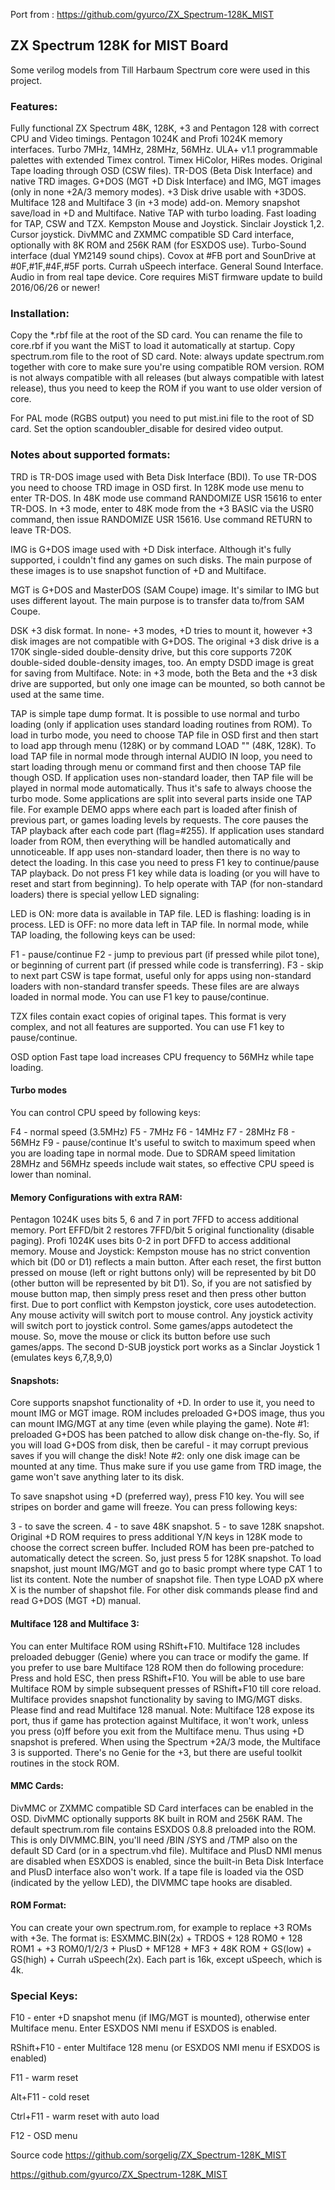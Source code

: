 Port from : https://github.com/gyurco/ZX_Spectrum-128K_MIST

## ZX Spectrum 128K for MIST Board
Some verilog models from Till Harbaum Spectrum core were used in this project.

### Features:
Fully functional ZX Spectrum 48K, 128K, +3 and Pentagon 128 with correct CPU and Video timings.
Pentagon 1024K and Profi 1024K memory interfaces.
Turbo 7MHz, 14MHz, 28MHz, 56MHz.
ULA+ v1.1 programmable palettes with extended Timex control.
Timex HiColor, HiRes modes.
Original Tape loading through OSD (CSW files).
TR-DOS (Beta Disk Interface) and native TRD images.
G+DOS (MGT +D Disk Interface) and IMG, MGT images (only in none +2A/3 memory modes).
+3 Disk drive usable with +3DOS.
Multiface 128 and Multiface 3 (in +3 mode) add-on.
Memory snapshot save/load in +D and Multiface.
Native TAP with turbo loading. Fast loading for TAP, CSW and TZX.
Kempston Mouse and Joystick.
Sinclair Joystick 1,2.
Cursor joystick.
DivMMC and ZXMMC compatible SD Card interface, optionally with 8K ROM and 256K RAM (for ESXDOS use).
Turbo-Sound interface (dual YM2149 sound chips).
Covox at #FB port and SounDrive at #0F,#1F,#4F,#5F ports.
Currah uSpeech interface.
General Sound Interface.
Audio in from real tape device.
Core requires MiST firmware update to build 2016/06/26 or newer!

### Installation:
Copy the *.rbf file at the root of the SD card. You can rename the file to core.rbf if you want the MiST to load it automatically at startup. Copy spectrum.rom file to the root of SD card. Note: always update spectrum.rom together with core to make sure you're using compatible ROM version. ROM is not always compatible with all releases (but always compatible with latest release), thus you need to keep the ROM if you want to use older version of core.

For PAL mode (RGBS output) you need to put mist.ini file to the root of SD card. Set the option scandoubler_disable for desired video output.

### Notes about supported formats:
TRD is TR-DOS image used with Beta Disk Interface (BDI). To use TR-DOS you need to choose TRD image in OSD first. In 128K mode use menu to enter TR-DOS. In 48K mode use command RANDOMIZE USR 15616 to enter TR-DOS. In +3 mode, enter to 48K mode from the +3 BASIC via the USR0 command, then issue RANDOMIZE USR 15616. Use command RETURN to leave TR-DOS.

IMG is G+DOS image used with +D Disk interface. Although it's fully supported, i couldn't find any games on such disks. The main purpose of these images is to use snapshot function of +D and Multiface.

MGT is G+DOS and MasterDOS (SAM Coupe) image. It's similar to IMG but uses different layout. The main purpose is to transfer data to/from SAM Coupe.

DSK +3 disk format. In none- +3 modes, +D tries to mount it, however +3 disk images are not compatible with G+DOS. The original +3 disk drive is a 170K single-sided double-density drive, but this core supports 720K double-sided double-density images, too. An empty DSDD image is great for saving from Multiface. Note: in +3 mode, both the Beta and the +3 disk drive are supported, but only one image can be mounted, so both cannot be used at the same time.

TAP is simple tape dump format. It is possible to use normal and turbo loading (only if application uses standard loading routines from ROM). To load in turbo mode, you need to choose TAP file in OSD first and then start to load app through menu (128K) or by command LOAD "" (48K, 128K). To load TAP file in normal mode through internal AUDIO IN loop, you need to start loading through menu or command first and then choose TAP file though OSD. If application uses non-standard loader, then TAP file will be played in normal mode automatically. Thus it's safe to always choose the turbo mode. Some applications are split into several parts inside one TAP file. For example DEMO apps where each part is loaded after finish of previous part, or games loading levels by requests. The core pauses the TAP playback after each code part (flag=#255). If application uses standard loader from ROM, then everything will be handled automatically and unnoticeable. If app uses non-standard loader, then there is no way to detect the loading. In this case you need to press F1 key to continue/pause TAP playback. Do not press F1 key while data is loading (or you will have to reset and start from beginning). To help operate with TAP (for non-standard loaders) there is special yellow LED signaling:

LED is ON: more data is available in TAP file.
LED is flashing: loading is in process.
LED is OFF: no more data left in TAP file.
In normal mode, while TAP loading, the following keys can be used:

F1 - pause/continue
F2 - jump to previous part (if pressed while pilot tone), or beginning of current part (if pressed while code is transferring).
F3 - skip to next part
CSW is tape format, useful only for apps using non-standard loaders with non-standard transfer speeds. These files are are always loaded in normal mode. You can use F1 key to pause/continue.

TZX files contain exact copies of original tapes. This format is very complex, and not all features are supported. You can use F1 key to pause/continue.

OSD option Fast tape load increases CPU frequency to 56MHz while tape loading.

#### Turbo modes
You can control CPU speed by following keys:

F4 - normal speed (3.5MHz)
F5 - 7MHz
F6 - 14MHz
F7 - 28MHz
F8 - 56MHz
F9 - pause/continue
It's useful to switch to maximum speed when you are loading tape in normal mode. Due to SDRAM speed limitation 28MHz and 56MHz speeds include wait states, so effective CPU speed is lower than nominal.

#### Memory Configurations with extra RAM:
Pentagon 1024K uses bits 5, 6 and 7 in port 7FFD to access additional memory. Port EFFD/bit 2 restores 7FFD/bit 5 original functionality (disable paging).
Profi 1024K uses bits 0-2 in port DFFD to access additional memory.
Mouse and Joystick:
Kempston mouse has no strict convention which bit (D0 or D1) reflects a main button. After each reset, the first button pressed on mouse (left or right buttons only) will be represented by bit D0 (other button will be represented by bit D1). So, if you are not satisfied by mouse button map, then simply press reset and then press other button first. Due to port conflict with Kempston joystick, core uses autodetection. Any mouse activity will switch port to mouse control. Any joystick activity will switch port to joystick control. Some games/apps autodetect the mouse. So, move the mouse or click its button before use such games/apps. The second D-SUB joystick port works as a Sinclar Joystick 1 (emulates keys 6,7,8,9,0)

#### Snapshots:
Core supports snapshot functionality of +D. In order to use it, you need to mount IMG or MGT image. ROM includes preloaded G+DOS image, thus you can mount IMG/MGT at any time (even while playing the game). Note #1: preloaded G+DOS has been patched to allow disk change on-the-fly. So, if you will load G+DOS from disk, then be careful - it may corrupt previous saves if you will change the disk! Note #2: only one disk image can be mounted at any time. Thus make sure if you use game from TRD image, the game won't save anything later to its disk.

To save snapshot using +D (preferred way), press F10 key. You will see stripes on border and game will freeze. You can press following keys:

3 - to save the screen.
4 - to save 48K snapshot.
5 - to save 128K snapshot. Original +D ROM requires to press additional Y/N keys in 128K mode to choose the correct screen buffer. Included ROM has been pre-patched to automatically detect the screen. So, just press 5 for 128K snapshot.
To load snapshot, just mount IMG/MGT and go to basic prompt where type CAT 1 to list its content. Note the number of snapshot file. Then type LOAD pX where X is the number of shapshot file. For other disk commands please find and read G+DOS (MGT +D) manual.

#### Multiface 128 and Multiface 3:
You can enter Multiface ROM using RShift+F10. Multiface 128 includes preloaded debugger (Genie) where you can trace or modify the game. If you prefer to use bare Multiface 128 ROM then do following procedure: Press and hold ESC, then press RShift+F10. You will be able to use bare Multiface ROM by simple subsequent presses of RShift+F10 till core reload. Multiface provides snapshot functionality by saving to IMG/MGT disks. Please find and read Multiface 128 manual. Note: Multiface 128 expose its port, thus if game has protection against Multiface, it won't work, unless you press (o)ff before you exit from the Multiface menu. Thus using +D snapshot is prefered. When using the Spectrum +2A/3 mode, the Multiface 3 is supported. There's no Genie for the +3, but there are useful toolkit routines in the stock ROM.

#### MMC Cards:
DivMMC or ZXMMC compatible SD Card interfaces can be enabled in the OSD. DivMMC optionally supports 8K built in ROM and 256K RAM. The default spectrum.rom file contains ESXDOS 0.8.8 preloaded into the ROM. This is only DIVMMC.BIN, you'll need /BIN /SYS and /TMP also on the default SD Card (or in a spectrum.vhd file). Multiface and PlusD NMI menus are disabled when ESXDOS is enabled, since the built-in Beta Disk Interface and PlusD interface also won't work. If a tape file is loaded via the OSD (indicated by the yellow LED), the DIVMMC tape hooks are disabled.

#### ROM Format:
You can create your own spectrum.rom, for example to replace +3 ROMs with +3e. The format is: ESXMMC.BIN(2x) + TRDOS + 128 ROM0 + 128 ROM1 + +3 ROM0/1/2/3 + PlusD + MF128 + MF3 + 48K ROM + GS(low) + GS(high) + Currah uSpeech(2x). Each part is 16k, except uSpeech, which is 4k.

### Special Keys:
F10 - enter +D snapshot menu (if IMG/MGT is mounted), otherwise enter Multiface menu. Enter ESXDOS NMI menu if ESXDOS is enabled.

RShift+F10 - enter Multiface 128 menu (or ESXDOS NMI menu if ESXDOS is enabled)

F11 - warm reset

Alt+F11 - cold reset

Ctrl+F11 - warm reset with auto load

F12 - OSD menu

Source code
https://github.com/sorgelig/ZX_Spectrum-128K_MIST

https://github.com/gyurco/ZX_Spectrum-128K_MIST
